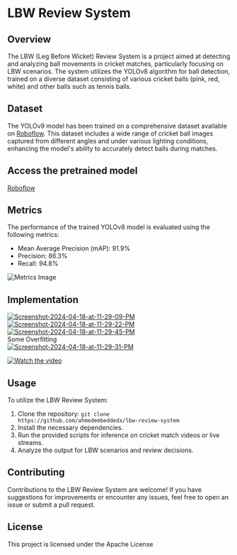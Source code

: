 # LBW Review System

## Overview
The LBW (Leg Before Wicket) Review System is a project aimed at detecting and analyzing ball movements in cricket matches, particularly focusing on LBW scenarios. The system utilizes the YOLOv8 algorithm for ball detection, trained on a diverse dataset consisting of various cricket balls (pink, red, white) and other balls such as tennis balls.

## Dataset
The YOLOv9 model has been trained on a comprehensive dataset available on [Roboflow](https://universe.roboflow.com/cricket-2rxrt/cricket-ball-detection/dataset/1). This dataset includes a wide range of cricket ball images captured from different angles and under various lighting conditions, enhancing the model's ability to accurately detect balls during matches.

## Access the pretrained model
[Roboflow]([https://app.roboflow.com/ahmed-ws/ball-detection-3afaq/5](https://universe.roboflow.com/ahmed-ws/ball-detection-3afaq/model/5))

## Metrics
The performance of the trained YOLOv8 model is evaluated using the following metrics:
- Mean Average Precision (mAP): 91.9%
- Precision: 86.3%
- Recall: 94.8%

![Metrics Image](https://i.ibb.co/2g5NFkC/download.png)

## Implementation
<a href="https://ibb.co/jHgJLnw"><img src="https://i.ibb.co/V32wvfC/Screenshot-2024-04-18-at-11-29-09-PM.jpg" alt="Screenshot-2024-04-18-at-11-29-09-PM" border="0"></a>
<a href="https://ibb.co/DYFrchM"><img src="https://i.ibb.co/0KLs4T9/Screenshot-2024-04-18-at-11-29-22-PM.jpg" alt="Screenshot-2024-04-18-at-11-29-22-PM" border="0"></a>
<a href="https://imgbb.com/"><img src="https://i.ibb.co/jw1pcGk/Screenshot-2024-04-18-at-11-29-45-PM.jpg" alt="Screenshot-2024-04-18-at-11-29-45-PM" border="0"></a><br>
Some Overfitting
<br>
<a href="https://ibb.co/TLD6N3b"><img src="https://i.ibb.co/5FXmJHn/Screenshot-2024-04-18-at-11-29-31-PM.jpg" alt="Screenshot-2024-04-18-at-11-29-31-PM" border="0"></a>

[![Watch the video](https://img.youtube.com/vi/Oge4KK_aU78/0.jpg)](https://www.youtube.com/watch?v=Oge4KK_aU78)


## Usage
To utilize the LBW Review System:
1. Clone the repository: `git clone https://github.com/ahmedembeddedx/lbw-review-system`
2. Install the necessary dependencies.
3. Run the provided scripts for inference on cricket match videos or live streams.
4. Analyze the output for LBW scenarios and review decisions.

## Contributing
Contributions to the LBW Review System are welcome! If you have suggestions for improvements or encounter any issues, feel free to open an issue or submit a pull request.

## License
This project is licensed under the Apache License
